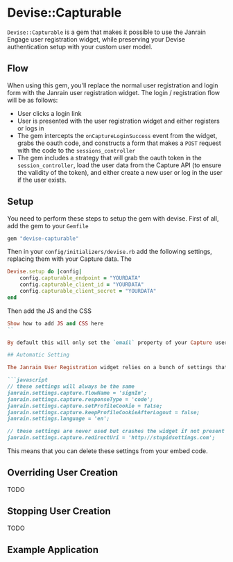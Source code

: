 # Devise::Capturable

`Devise::Capturable` is a gem that makes it possible to use the Janrain Engage user registration widget, while preserving your Devise authentication setup with your custom user model.

## Flow

When using this gem, you'll replace the normal user registration and login form with the Janrain user registration widget. The login / registration flow will be as follows:

* User clicks a login link
* User is presented with the user registration widget and either registers or logs in
* The gem intercepts the `onCaptureLoginSuccess` event from the widget, grabs the oauth code, and constructs a form that makes a `POST` request with the code to the `sessions_controller`
* The gem includes a strategy that will grab the oauth token in the `session_controller`, load the user data from the Capture API (to ensure the validity of the token), and either create a new user or log in the user if the user exists.

## Setup

You need to perform these steps to setup the gem with devise. First of all, add the gem to your `Gemfile`

```ruby
gem "devise-capturable"
```

Then in your `config/initializers/devise.rb` add the following settings, replacing them with your Capture data. The 

```ruby
Devise.setup do |config|
	config.capturable_endpoint = "YOURDATA"  
	config.capturable_client_id = "YOURDATA"
	config.capturable_client_secret = "YOURDATA"
end
```

Then add the JS and the CSS

```ruby
Show how to add JS and CSS here
``

By default this will only set the `email` property of your Capture user, but you can override a setter method in your model to grab extra data from Capture.

## Automatic Setting

The Janrain User Registration widget relies on a bunch of settings that are 1) never used and 2) breaks the widget if they are not there. To circumvent this madness, this gem will automatically set a bunch of janrain setting variables for you:

```javascript
// these settings will always be the same
janrain.settings.capture.flowName = 'signIn';
janrain.settings.capture.responseType = 'code';
janrain.settings.capture.setProfileCookie = false;
janrain.settings.capture.keepProfileCookieAfterLogout = false;
janrain.settings.language = 'en';

// these settings are never used but crashes the widget if not present
janrain.settings.capture.redirectUri = 'http://stupidsettings.com';
```

This means that you can delete these settings from your embed code.

## Overriding User Creation

TODO

## Stopping User Creation

TODO

## Example Application


